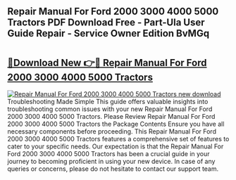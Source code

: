 ## Repair Manual For Ford 2000 3000 4000 5000 Tractors PDF Download Free - Part-Ula User Guide Repair - Service Owner Edition BvMGq

# <h2><a href="http://bc75208.oget.top/?id=Repair+Manual+For+Ford+2000+3000+4000+5000+Tractors">🔗Download New 👉🔴 Repair Manual For Ford 2000 3000 4000 5000 Tractors</a></h2>

[![Repair Manual For Ford 2000 3000 4000 5000 Tractors new download](https://i.imgur.com/5g1atiW.png)](http://bc75208.oget.top/?id=Repair+Manual+For+Ford+2000+3000+4000+5000+Tractors)
Troubleshooting Made Simple This guide offers valuable insights into troubleshooting common issues with your new Repair Manual For Ford 2000 3000 4000 5000 Tractors. Please Review Repair Manual For Ford 2000 3000 4000 5000 Tractors the Package Contents Ensure you have all necessary components before proceeding. This Repair Manual For Ford 2000 3000 4000 5000 Tractors features a comprehensive set of features to cater to your specific needs. Our expectation is that the Repair Manual For Ford 2000 3000 4000 5000 Tractors has been a crucial guide in your journey to becoming proficient in using your new device. In case of any queries or concerns, please do not hesitate to contact our support team.
